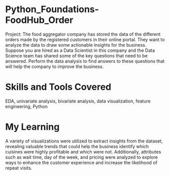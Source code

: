 # Python_Foundations-FoodHub_Order
Project: The food aggregator company has stored the data of the different orders made by the registered customers in their online portal. They want to analyze the data to draw some actionable insights for the business. Suppose you are hired as a Data Scientist in this company and the Data Science team has shared some of the key questions that need to be answered. Perform the data analysis to find answers to these questions that will help the company to improve the business.

# Skills and Tools Covered
EDA, univariate analysis, bivariate analysis, data visualization, feature engineering, Python

# My Learning
A variety of visualizations were utilized to extract insights from the dataset, revealing valuable trends that could help the business identify which cuisines were highly profitable and which were not. Additionally, attributes such as wait time, day of the week, and pricing were analyzed to explore ways to enhance the customer experience and increase the likelihood of repeat visits.
